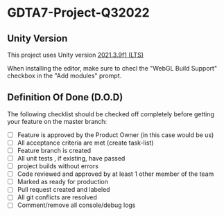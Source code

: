 # GDTA7-Project-Q32022

## Unity Version
This project uses Unity version [2021.3.9f1 (LTS)](unityhub://2022.1.15f1/42973686a05c)

When installing the editor, make sure to checl the "WebGL Build Support" checkbox in the "Add modules" prompt.

## Definition Of Done (D.O.D)
The following checklist should be checked off completely before getting your feature on the master branch:
- [ ] Feature is approved by the Product Owner (in this case would be us)
- [ ] All acceptance criteria are met (create task-list)
- [ ] Feature branch is created
- [ ] All unit tests , if existing, have passed
- [ ] project builds without errors
- [ ] Code reviewed and approved by at least 1 other member of the team
- [ ] Marked as ready for production
- [ ] Pull request created and labeled
- [ ] All git conflicts are resolved
- [ ] Comment/remove all console/debug logs